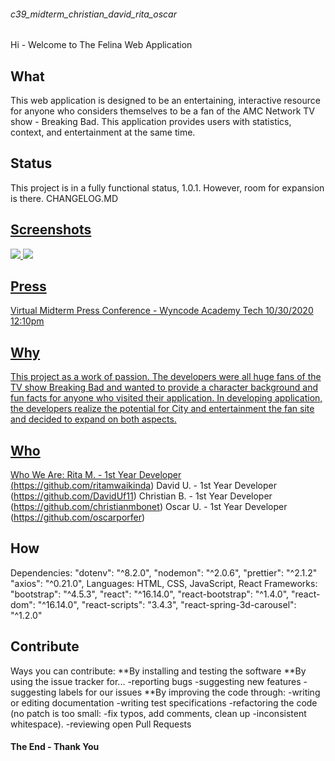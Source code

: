 ###### c39_midterm_christian_david_rita_oscar

Hi - Welcome to The Felina Web Application

## What

This web application is designed to be an entertaining, interactive resource for anyone who considers themselves to be a fan of the AMC Network TV show - Breaking Bad. This application provides users with statistics, context, and entertainment at the same time.

## Status

This project is in a fully functional status, 1.0.1. However, room for expansion is there.
CHANGELOG.MD <a href="../c39_midterm_christian_david_rita_oscar/changelog.md">

## Screenshots

<img src="./client/src/components/Images/gamescreen.jpg">
<img src="./client/src/components/Images/characterindex.jpg">

## Press

Virtual Midterm Press Conference - Wyncode Academy Tech 10/30/2020 12:10pm

## Why

This project as a work of passion. The developers were all huge fans of the TV show Breaking Bad and wanted to provide a character background and fun facts for anyone who visited their application. In developing application, the developers realize the potential for City and entertainment the fan site and decided to expand on both aspects.

## Who

Who We Are:
Rita M. - 1st Year Developer (https://github.com/ritamwaikinda)
David U. - 1st Year Developer (https://github.com/DavidUf11)
Christian B. - 1st Year Developer (https://github.com/christianmbonet)
Oscar U. - 1st Year Developer (https://github.com/oscarporfer)

## How

Dependencies:
"dotenv": "^8.2.0",
"nodemon": "^2.0.6",
"prettier": "^2.1.2"
"axios": "^0.21.0",
Languages:
HTML, CSS, JavaScript, React
Frameworks:
"bootstrap": "^4.5.3",
"react": "^16.14.0",
"react-bootstrap": "^1.4.0",
"react-dom": "^16.14.0",
"react-scripts": "3.4.3",
"react-spring-3d-carousel": "^1.2.0"

## Contribute

Ways you can contribute:
**By installing and testing the software
**By using the issue tracker for...
-reporting bugs
-suggesting new features
-suggesting labels for our issues
\*\*By improving the code through:
-writing or editing documentation
-writing test specifications
-refactoring the code (no patch is too small: -fix typos, add comments, clean up -inconsistent whitespace).
-reviewing open Pull Requests

#### The End - Thank You
